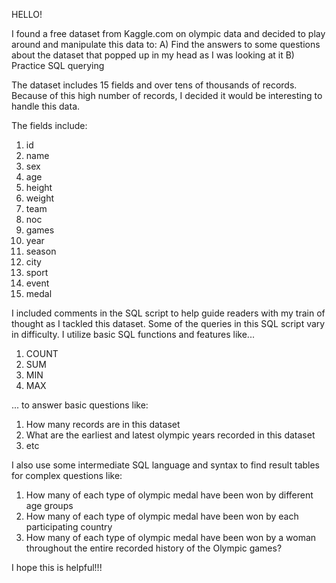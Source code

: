 HELLO! 

I found a free dataset from Kaggle.com on olympic data and decided to play around and manipulate this data to:
A) Find the answers to some questions about the dataset that popped up in my head as I was looking at it
B) Practice SQL querying

The dataset includes 15 fields and over tens of thousands of records. Because of this high number of records, I decided
it would be interesting to handle this data. 

The fields include: 
1) id
2) name
3) sex
4) age
5) height
6) weight
7) team
8) noc
9) games
10) year
11) season
12) city
13) sport
14) event
15) medal

I included comments in the SQL script to help guide readers with my train of thought as I tackled this dataset.
Some of the queries in this SQL script vary in difficulty. I utilize basic SQL functions and features like...

1) COUNT
2) SUM
3) MIN
4) MAX

... to answer basic questions like:

1) How many records are in this dataset
2) What are the earliest and latest olympic years recorded in this dataset
3) etc

I also use some intermediate SQL language and syntax to find result tables for complex questions like:
1) How many of each type of olympic medal have been won by different age groups
2) How many of each type of olympic medal have been won by each participating country
3) How many of each type of olympic medal have been won by a woman throughout the entire recorded history of the Olympic games?

I hope this is helpful!!!
